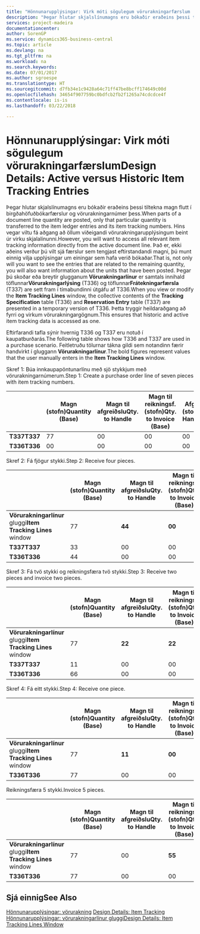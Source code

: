 ```yaml
---
title: "Hönnunarupplýsingar: Virk móti sögulegum vörurakningarfærslum | Microsoft Docs"
description: "Þegar hlutar skjalslínumagns eru bókaðir eraðeins þessi tiltekna magn flutt í birgðahöfuðbókarfærslur og vörurakningarnúmer þess. Hins vegar viltu fá aðgang að öllum viðeigandi vörurakningarupplýsingum beint úr virku skjalalínunni. Það er, ekki aðeins verður þú vilt sjá færslur sem tengjast eftirstandandi magni, þú munt einnig vilja upplýsingar um einingar sem hafa verið bókaðar. Þegar þú skoðar eða breytir glugganum **Vörurakningarlínur** er samtals innihald töflunnar**Vörurakningarlýsing** (T336) og töflunnar**Frátekningarfærsla** (T337) are sett fram í tímabundinni útgáfu af T336. Þetta tryggir heildaraðgang að fyrri og virkum vörurakningargögnum."
services: project-madeira
documentationcenter: 
author: SorenGP
ms.service: dynamics365-business-central
ms.topic: article
ms.devlang: na
ms.tgt_pltfrm: na
ms.workload: na
ms.search.keywords: 
ms.date: 07/01/2017
ms.author: sgroespe
ms.translationtype: HT
ms.sourcegitcommit: d7fb34e1c9428a64c71ff47be8bcff174649c00d
ms.openlocfilehash: 34654f907759bc0bdfcb2fb2f1265a74cdcdce4f
ms.contentlocale: is-is
ms.lasthandoff: 03/22/2018

---
```

# <a name="design-details-active-versus-historic-item-tracking-entries"></a><span data-ttu-id="d9b8b-107">Hönnunarupplýsingar: Virk móti sögulegum vörurakningarfærslum</span><span class="sxs-lookup"><span data-stu-id="d9b8b-107">Design Details: Active versus Historic Item Tracking Entries</span></span>
<span data-ttu-id="d9b8b-108">Þegar hlutar skjalslínumagns eru bókaðir eraðeins þessi tiltekna magn flutt í birgðahöfuðbókarfærslur og vörurakningarnúmer þess.</span><span class="sxs-lookup"><span data-stu-id="d9b8b-108">When parts of a document line quantity are posted, only that particular quantity is transferred to the item ledger entries and its item tracking numbers.</span></span> <span data-ttu-id="d9b8b-109">Hins vegar viltu fá aðgang að öllum viðeigandi vörurakningarupplýsingum beint úr virku skjalalínunni.</span><span class="sxs-lookup"><span data-stu-id="d9b8b-109">However, you will want to access all relevant item tracking information directly from the active document line.</span></span> <span data-ttu-id="d9b8b-110">Það er, ekki aðeins verður þú vilt sjá færslur sem tengjast eftirstandandi magni, þú munt einnig vilja upplýsingar um einingar sem hafa verið bókaðar.</span><span class="sxs-lookup"><span data-stu-id="d9b8b-110">That is, not only will you want to see the entries that are related to the remaining quantity, you will also want information about the units that have been posted.</span></span> <span data-ttu-id="d9b8b-111">Þegar þú skoðar eða breytir glugganum **Vörurakningarlínur** er samtals innihald töflunnar**Vörurakningarlýsing** (T336) og töflunnar**Frátekningarfærsla** (T337) are sett fram í tímabundinni útgáfu af T336.</span><span class="sxs-lookup"><span data-stu-id="d9b8b-111">When you view or modify the **Item Tracking Lines** window, the collective contents of the **Tracking Specification** table (T336) and **Reservation Entry** table (T337) are presented in a temporary version of T336.</span></span> <span data-ttu-id="d9b8b-112">Þetta tryggir heildaraðgang að fyrri og virkum vörurakningargögnum.</span><span class="sxs-lookup"><span data-stu-id="d9b8b-112">This ensures that historic and active item tracking data is accessed as one.</span></span>  

 <span data-ttu-id="d9b8b-113">Eftirfarandi tafla sýnir hvernig T336 og T337 eru notuð í kaupatburðarás.</span><span class="sxs-lookup"><span data-stu-id="d9b8b-113">The following table shows how T336 and T337 are used in a purchase scenario.</span></span> <span data-ttu-id="d9b8b-114">Feitletruðu tölurnar tákna gildi sem notandinn færir handvirkt í gluggann **Vörurakningarlínur**.</span><span class="sxs-lookup"><span data-stu-id="d9b8b-114">The bold figures represent values that the user manually enters in the **Item Tracking Lines** window.</span></span>  

 <span data-ttu-id="d9b8b-115">Skref 1: Búa innkaupapöntunarlínu með sjö stykkjum með  vörurakningarnúmerum.</span><span class="sxs-lookup"><span data-stu-id="d9b8b-115">Step 1: Create a purchase order line of seven pieces with item tracking numbers.</span></span>  

||<span data-ttu-id="d9b8b-116">**Magn (stofn)**</span><span class="sxs-lookup"><span data-stu-id="d9b8b-116">**Quantity (Base)**</span></span>|<span data-ttu-id="d9b8b-117">**Magn til afgreiðslu**</span><span class="sxs-lookup"><span data-stu-id="d9b8b-117">**Qty. to Handle**</span></span>|<span data-ttu-id="d9b8b-118">**Magn til reikningsf. (stofn)**</span><span class="sxs-lookup"><span data-stu-id="d9b8b-118">**Qty. to Invoice (Base)**</span></span>|<span data-ttu-id="d9b8b-119">**Afgreitt magn (stofn)**</span><span class="sxs-lookup"><span data-stu-id="d9b8b-119">**Quantity Handled (Base)**</span></span>|<span data-ttu-id="d9b8b-120">**Reikningsfært magn (stofn)**</span><span class="sxs-lookup"><span data-stu-id="d9b8b-120">**Quantity Invoiced (Base)**</span></span>|  
|-|----------------------------------------------|--------------------------------------------|------------------------------------------------------|-------------------------------------------------------|--------------------------------------------------------|  
|<span data-ttu-id="d9b8b-121">**T337**</span><span class="sxs-lookup"><span data-stu-id="d9b8b-121">**T337**</span></span>|<span data-ttu-id="d9b8b-122">7</span><span class="sxs-lookup"><span data-stu-id="d9b8b-122">7</span></span>|<span data-ttu-id="d9b8b-123">0</span><span class="sxs-lookup"><span data-stu-id="d9b8b-123">0</span></span>|<span data-ttu-id="d9b8b-124">0</span><span class="sxs-lookup"><span data-stu-id="d9b8b-124">0</span></span>|<span data-ttu-id="d9b8b-125">0</span><span class="sxs-lookup"><span data-stu-id="d9b8b-125">0</span></span>|<span data-ttu-id="d9b8b-126">0</span><span class="sxs-lookup"><span data-stu-id="d9b8b-126">0</span></span>|  
|<span data-ttu-id="d9b8b-127">**T336**</span><span class="sxs-lookup"><span data-stu-id="d9b8b-127">**T336**</span></span>|<span data-ttu-id="d9b8b-128">0</span><span class="sxs-lookup"><span data-stu-id="d9b8b-128">0</span></span>|<span data-ttu-id="d9b8b-129">0</span><span class="sxs-lookup"><span data-stu-id="d9b8b-129">0</span></span>|<span data-ttu-id="d9b8b-130">0</span><span class="sxs-lookup"><span data-stu-id="d9b8b-130">0</span></span>|<span data-ttu-id="d9b8b-131">0</span><span class="sxs-lookup"><span data-stu-id="d9b8b-131">0</span></span>|<span data-ttu-id="d9b8b-132">0</span><span class="sxs-lookup"><span data-stu-id="d9b8b-132">0</span></span>|  

 <span data-ttu-id="d9b8b-133">Skref 2: Fá fjögur stykki.</span><span class="sxs-lookup"><span data-stu-id="d9b8b-133">Step 2: Receive four pieces.</span></span>  

||<span data-ttu-id="d9b8b-134">**Magn (stofn)**</span><span class="sxs-lookup"><span data-stu-id="d9b8b-134">**Quantity (Base)**</span></span>|<span data-ttu-id="d9b8b-135">**Magn til afgreiðslu**</span><span class="sxs-lookup"><span data-stu-id="d9b8b-135">**Qty. to Handle**</span></span>|<span data-ttu-id="d9b8b-136">**Magn til reikningsf. (stofn)**</span><span class="sxs-lookup"><span data-stu-id="d9b8b-136">**Qty. to Invoice (Base)**</span></span>|<span data-ttu-id="d9b8b-137">**Afgreitt magn (stofn)**</span><span class="sxs-lookup"><span data-stu-id="d9b8b-137">**Quantity Handled (Base)**</span></span>|<span data-ttu-id="d9b8b-138">**Reikningsfært magn (stofn)**</span><span class="sxs-lookup"><span data-stu-id="d9b8b-138">**Quantity Invoiced (Base)**</span></span>|  
|-|----------------------------------------------|--------------------------------------------|------------------------------------------------------|-------------------------------------------------------|--------------------------------------------------------|  
|<span data-ttu-id="d9b8b-139">**Vörurakningarlínur** gluggi</span><span class="sxs-lookup"><span data-stu-id="d9b8b-139">**Item Tracking Lines** window</span></span>|<span data-ttu-id="d9b8b-140">7</span><span class="sxs-lookup"><span data-stu-id="d9b8b-140">7</span></span>|<span data-ttu-id="d9b8b-141">**4**</span><span class="sxs-lookup"><span data-stu-id="d9b8b-141">**4**</span></span>|<span data-ttu-id="d9b8b-142">**0**</span><span class="sxs-lookup"><span data-stu-id="d9b8b-142">**0**</span></span>|<span data-ttu-id="d9b8b-143">0</span><span class="sxs-lookup"><span data-stu-id="d9b8b-143">0</span></span>|<span data-ttu-id="d9b8b-144">0</span><span class="sxs-lookup"><span data-stu-id="d9b8b-144">0</span></span>|  
|<span data-ttu-id="d9b8b-145">**T337**</span><span class="sxs-lookup"><span data-stu-id="d9b8b-145">**T337**</span></span>|<span data-ttu-id="d9b8b-146">3</span><span class="sxs-lookup"><span data-stu-id="d9b8b-146">3</span></span>|<span data-ttu-id="d9b8b-147">0</span><span class="sxs-lookup"><span data-stu-id="d9b8b-147">0</span></span>|<span data-ttu-id="d9b8b-148">0</span><span class="sxs-lookup"><span data-stu-id="d9b8b-148">0</span></span>|<span data-ttu-id="d9b8b-149">0</span><span class="sxs-lookup"><span data-stu-id="d9b8b-149">0</span></span>|<span data-ttu-id="d9b8b-150">0</span><span class="sxs-lookup"><span data-stu-id="d9b8b-150">0</span></span>|  
|<span data-ttu-id="d9b8b-151">**T336**</span><span class="sxs-lookup"><span data-stu-id="d9b8b-151">**T336**</span></span>|<span data-ttu-id="d9b8b-152">4</span><span class="sxs-lookup"><span data-stu-id="d9b8b-152">4</span></span>|<span data-ttu-id="d9b8b-153">0</span><span class="sxs-lookup"><span data-stu-id="d9b8b-153">0</span></span>|<span data-ttu-id="d9b8b-154">0</span><span class="sxs-lookup"><span data-stu-id="d9b8b-154">0</span></span>|<span data-ttu-id="d9b8b-155">4</span><span class="sxs-lookup"><span data-stu-id="d9b8b-155">4</span></span>|<span data-ttu-id="d9b8b-156">0</span><span class="sxs-lookup"><span data-stu-id="d9b8b-156">0</span></span>|  

 <span data-ttu-id="d9b8b-157">Skref 3: Fá tvö stykki og reikningsfæra tvö stykki.</span><span class="sxs-lookup"><span data-stu-id="d9b8b-157">Step 3: Receive two pieces and invoice two pieces.</span></span>  

||<span data-ttu-id="d9b8b-158">**Magn (stofn)**</span><span class="sxs-lookup"><span data-stu-id="d9b8b-158">**Quantity (Base)**</span></span>|<span data-ttu-id="d9b8b-159">**Magn til afgreiðslu**</span><span class="sxs-lookup"><span data-stu-id="d9b8b-159">**Qty. to Handle**</span></span>|<span data-ttu-id="d9b8b-160">**Magn til reikningsf. (stofn)**</span><span class="sxs-lookup"><span data-stu-id="d9b8b-160">**Qty. to Invoice (Base)**</span></span>|<span data-ttu-id="d9b8b-161">**Afgreitt magn (stofn)**</span><span class="sxs-lookup"><span data-stu-id="d9b8b-161">**Quantity Handled (Base)**</span></span>|<span data-ttu-id="d9b8b-162">**Reikningsfært magn (stofn)**</span><span class="sxs-lookup"><span data-stu-id="d9b8b-162">**Quantity Invoiced (Base)**</span></span>|  
|-|----------------------------------------------|--------------------------------------------|------------------------------------------------------|-------------------------------------------------------|--------------------------------------------------------|  
|<span data-ttu-id="d9b8b-163">**Vörurakningarlínur** gluggi</span><span class="sxs-lookup"><span data-stu-id="d9b8b-163">**Item Tracking Lines** window</span></span>|<span data-ttu-id="d9b8b-164">7</span><span class="sxs-lookup"><span data-stu-id="d9b8b-164">7</span></span>|<span data-ttu-id="d9b8b-165">**2**</span><span class="sxs-lookup"><span data-stu-id="d9b8b-165">**2**</span></span>|<span data-ttu-id="d9b8b-166">**2**</span><span class="sxs-lookup"><span data-stu-id="d9b8b-166">**2**</span></span>|<span data-ttu-id="d9b8b-167">4</span><span class="sxs-lookup"><span data-stu-id="d9b8b-167">4</span></span>|<span data-ttu-id="d9b8b-168">0</span><span class="sxs-lookup"><span data-stu-id="d9b8b-168">0</span></span>|  
|<span data-ttu-id="d9b8b-169">**T337**</span><span class="sxs-lookup"><span data-stu-id="d9b8b-169">**T337**</span></span>|<span data-ttu-id="d9b8b-170">1</span><span class="sxs-lookup"><span data-stu-id="d9b8b-170">1</span></span>|<span data-ttu-id="d9b8b-171">0</span><span class="sxs-lookup"><span data-stu-id="d9b8b-171">0</span></span>|<span data-ttu-id="d9b8b-172">0</span><span class="sxs-lookup"><span data-stu-id="d9b8b-172">0</span></span>|<span data-ttu-id="d9b8b-173">0</span><span class="sxs-lookup"><span data-stu-id="d9b8b-173">0</span></span>|<span data-ttu-id="d9b8b-174">0</span><span class="sxs-lookup"><span data-stu-id="d9b8b-174">0</span></span>|  
|<span data-ttu-id="d9b8b-175">**T336**</span><span class="sxs-lookup"><span data-stu-id="d9b8b-175">**T336**</span></span>|<span data-ttu-id="d9b8b-176">6</span><span class="sxs-lookup"><span data-stu-id="d9b8b-176">6</span></span>|<span data-ttu-id="d9b8b-177">0</span><span class="sxs-lookup"><span data-stu-id="d9b8b-177">0</span></span>|<span data-ttu-id="d9b8b-178">0</span><span class="sxs-lookup"><span data-stu-id="d9b8b-178">0</span></span>|<span data-ttu-id="d9b8b-179">6</span><span class="sxs-lookup"><span data-stu-id="d9b8b-179">6</span></span>|<span data-ttu-id="d9b8b-180">2</span><span class="sxs-lookup"><span data-stu-id="d9b8b-180">2</span></span>|  

 <span data-ttu-id="d9b8b-181">Skref 4: Fá eitt stykki.</span><span class="sxs-lookup"><span data-stu-id="d9b8b-181">Step 4: Receive one piece.</span></span>  

||<span data-ttu-id="d9b8b-182">**Magn (stofn)**</span><span class="sxs-lookup"><span data-stu-id="d9b8b-182">**Quantity (Base)**</span></span>|<span data-ttu-id="d9b8b-183">**Magn til afgreiðslu**</span><span class="sxs-lookup"><span data-stu-id="d9b8b-183">**Qty. to Handle**</span></span>|<span data-ttu-id="d9b8b-184">**Magn til reikningsf. (stofn)**</span><span class="sxs-lookup"><span data-stu-id="d9b8b-184">**Qty. to Invoice (Base)**</span></span>|<span data-ttu-id="d9b8b-185">**Afgreitt magn (stofn)**</span><span class="sxs-lookup"><span data-stu-id="d9b8b-185">**Quantity Handled (Base)**</span></span>|<span data-ttu-id="d9b8b-186">**Reikningsfært magn (stofn)**</span><span class="sxs-lookup"><span data-stu-id="d9b8b-186">**Quantity Invoiced (Base)**</span></span>|  
|-|----------------------------------------------|--------------------------------------------|------------------------------------------------------|-------------------------------------------------------|--------------------------------------------------------|  
|<span data-ttu-id="d9b8b-187">**Vörurakningarlínur** gluggi</span><span class="sxs-lookup"><span data-stu-id="d9b8b-187">**Item Tracking Lines** window</span></span>|<span data-ttu-id="d9b8b-188">7</span><span class="sxs-lookup"><span data-stu-id="d9b8b-188">7</span></span>|<span data-ttu-id="d9b8b-189">**1**</span><span class="sxs-lookup"><span data-stu-id="d9b8b-189">**1**</span></span>|<span data-ttu-id="d9b8b-190">**0**</span><span class="sxs-lookup"><span data-stu-id="d9b8b-190">**0**</span></span>|<span data-ttu-id="d9b8b-191">6</span><span class="sxs-lookup"><span data-stu-id="d9b8b-191">6</span></span>|<span data-ttu-id="d9b8b-192">2</span><span class="sxs-lookup"><span data-stu-id="d9b8b-192">2</span></span>|  
|<span data-ttu-id="d9b8b-193">**T336**</span><span class="sxs-lookup"><span data-stu-id="d9b8b-193">**T336**</span></span>|<span data-ttu-id="d9b8b-194">7</span><span class="sxs-lookup"><span data-stu-id="d9b8b-194">7</span></span>|<span data-ttu-id="d9b8b-195">0</span><span class="sxs-lookup"><span data-stu-id="d9b8b-195">0</span></span>|<span data-ttu-id="d9b8b-196">0</span><span class="sxs-lookup"><span data-stu-id="d9b8b-196">0</span></span>|<span data-ttu-id="d9b8b-197">7</span><span class="sxs-lookup"><span data-stu-id="d9b8b-197">7</span></span>|<span data-ttu-id="d9b8b-198">2</span><span class="sxs-lookup"><span data-stu-id="d9b8b-198">2</span></span>|  

 <span data-ttu-id="d9b8b-199">Reikningsfæra 5 stykki.</span><span class="sxs-lookup"><span data-stu-id="d9b8b-199">Invoice 5 pieces.</span></span>  

||<span data-ttu-id="d9b8b-200">**Magn (stofn)**</span><span class="sxs-lookup"><span data-stu-id="d9b8b-200">**Quantity (Base)**</span></span>|<span data-ttu-id="d9b8b-201">**Magn til afgreiðslu**</span><span class="sxs-lookup"><span data-stu-id="d9b8b-201">**Qty. to Handle**</span></span>|<span data-ttu-id="d9b8b-202">**Magn til reikningsf. (stofn)**</span><span class="sxs-lookup"><span data-stu-id="d9b8b-202">**Qty. to Invoice (Base)**</span></span>|<span data-ttu-id="d9b8b-203">**Afgreitt magn (stofn)**</span><span class="sxs-lookup"><span data-stu-id="d9b8b-203">**Quantity Handled (Base)**</span></span>|<span data-ttu-id="d9b8b-204">**Reikningsfært magn (stofn)**</span><span class="sxs-lookup"><span data-stu-id="d9b8b-204">**Quantity Invoiced (Base)**</span></span>|  
|-|----------------------------------------------|--------------------------------------------|------------------------------------------------------|-------------------------------------------------------|--------------------------------------------------------|  
|<span data-ttu-id="d9b8b-205">**Vörurakningarlínur** gluggi</span><span class="sxs-lookup"><span data-stu-id="d9b8b-205">**Item Tracking Lines** window</span></span>|<span data-ttu-id="d9b8b-206">7</span><span class="sxs-lookup"><span data-stu-id="d9b8b-206">7</span></span>|<span data-ttu-id="d9b8b-207">0</span><span class="sxs-lookup"><span data-stu-id="d9b8b-207">0</span></span>|<span data-ttu-id="d9b8b-208">**5**</span><span class="sxs-lookup"><span data-stu-id="d9b8b-208">**5**</span></span>|<span data-ttu-id="d9b8b-209">7</span><span class="sxs-lookup"><span data-stu-id="d9b8b-209">7</span></span>|<span data-ttu-id="d9b8b-210">2</span><span class="sxs-lookup"><span data-stu-id="d9b8b-210">2</span></span>|  
|<span data-ttu-id="d9b8b-211">**T336**</span><span class="sxs-lookup"><span data-stu-id="d9b8b-211">**T336**</span></span>|<span data-ttu-id="d9b8b-212">7</span><span class="sxs-lookup"><span data-stu-id="d9b8b-212">7</span></span>|<span data-ttu-id="d9b8b-213">0</span><span class="sxs-lookup"><span data-stu-id="d9b8b-213">0</span></span>|<span data-ttu-id="d9b8b-214">0</span><span class="sxs-lookup"><span data-stu-id="d9b8b-214">0</span></span>|<span data-ttu-id="d9b8b-215">7</span><span class="sxs-lookup"><span data-stu-id="d9b8b-215">7</span></span>|<span data-ttu-id="d9b8b-216">7</span><span class="sxs-lookup"><span data-stu-id="d9b8b-216">7</span></span>|  

## <a name="see-also"></a><span data-ttu-id="d9b8b-217">Sjá einnig</span><span class="sxs-lookup"><span data-stu-id="d9b8b-217">See Also</span></span>  
 <span data-ttu-id="d9b8b-218">[Hönnunarupplýsingar: vörurakning](design-details-item-tracking.md) </span><span class="sxs-lookup"><span data-stu-id="d9b8b-218">[Design Details: Item Tracking](design-details-item-tracking.md) </span></span>  
 [<span data-ttu-id="d9b8b-219">Hönnunarupplýsingar: vörurakningarlínur gluggi</span><span class="sxs-lookup"><span data-stu-id="d9b8b-219">Design Details: Item Tracking Lines Window</span></span>](design-details-item-tracking-lines-window.md)

